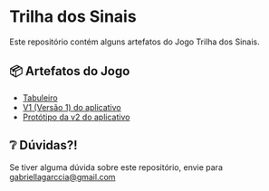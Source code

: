 # Trilha dos Sinais
Este repositório contém alguns artefatos do Jogo Trilha dos Sinais.  

## 📦 Artefatos do Jogo

- [Tabuleiro](https://github.com/gabsgc/trilha-dos-sinais/blob/main/tabuleiro/Trilha%20dos%20Sinais%20-%20Tabuleiro.png)
- [V1 (Versão 1) do aplicativo](https://github.com/gabsgc/trilha-dos-sinais/tree/main/aplicativo/v1)
- [Protótipo da v2 do aplicativo](https://www.figma.com/proto/rBCVZH9b7M1s6oyv1PLBV0/Teste?type=design&node-id=3-2&t=3bCwl83jxmCKVWAn-0&scaling=scale-down&page-id=0%3A1&starting-point-node-id=3%3A2)

## ❔ Dúvidas?!
Se tiver alguma dúvida sobre este repositório, envie para gabriellagarccia@gmail.com
